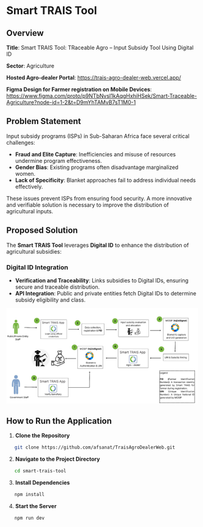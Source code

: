 # Smart TRAIS Tool

## Overview

**Title**: Smart TRAIS Tool: TRaceable Agro – Input Subsidy Tool Using Digital ID

**Sector**: Agriculture  

**Hosted Agro-dealer Portal**: https://trais-agro-dealer-web.vercel.app/

**Figma Design for Farmer registration on Mobile Devices**: https://www.figma.com/proto/p9NTbNvsI1kAqgHxhiHSek/Smart-Traceable-Agriculture?node-id=1-2&t=D9mYhTAMvB7sT1M0-1


## Problem Statement

Input subsidy programs (ISPs) in Sub-Saharan Africa face several critical challenges:

- **Fraud and Elite Capture**: Inefficiencies and misuse of resources undermine program effectiveness.
- **Gender Bias**: Existing programs often disadvantage marginalized women.
- **Lack of Specificity**: Blanket approaches fail to address individual needs effectively.

These issues prevent ISPs from ensuring food security. A more innovative and verifiable solution is necessary to improve the distribution of agricultural inputs.

## Proposed Solution

The **Smart TRAIS Tool** leverages **Digital ID** to enhance the distribution of agricultural subsidies:

### Digital ID Integration

- **Verification and Traceability**: Links subsidies to Digital IDs, ensuring secure and traceable distribution.
- **API Integration**: Public and private entities fetch Digital IDs to determine subsidy eligibility and class.

![System Architecture](/public/TRAISFlow.jpg)

## How to Run the Application

1. **Clone the Repository**
```bash
   git clone https://github.com/afsanat/TraisAgroDealerWeb.git
```

2. **Navigate to the Project Directory**
```bash
   cd smart-trais-tool
   ```

3. **Install Dependencies**
```bash
   npm install
   ```

4. **Start the Server**
```bash
   npm run dev
   ```